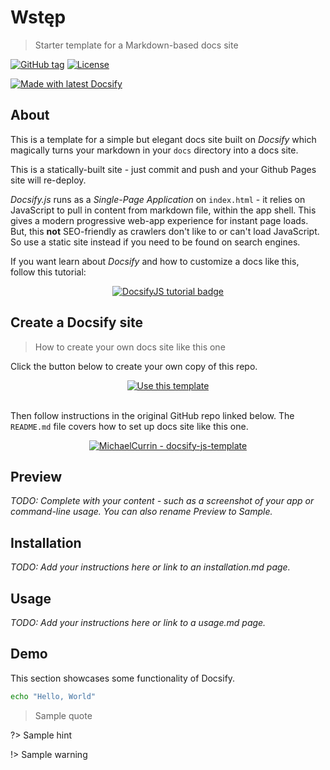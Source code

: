 <!-- TODO: Update with your values. -->
# Wstęp
> Starter template for a Markdown-based docs site

 <!-- TODO: Update repo links and change license type if needed. -->
[![GitHub tag](https://img.shields.io/github/tag/MichaelCurrin/docsify-js-template.svg)](https://GitHub.com/MichaelCurrin/docsify-js-template/tags/)
[![License](https://img.shields.io/badge/License-MIT-blue.svg)](https://github.com/MichaelCurrin/docsify-js-template/blob/master/README#license)

[![Made with latest Docsify](https://img.shields.io/npm/v/docsify/latest?label=docsify)](https://docsify.js.org/)


<!-- TODO: You can delete the About and Create a Docsify site sections if you create a new project from this template -->

## About

This is a template for a simple but elegant docs site built on _Docsify_ which magically turns your markdown in your `docs` directory into a docs site. 

This is a statically-built site - just commit and push and your Github Pages site will re-deploy.

_Docsify.js_ runs as a _Single-Page Application_ on `index.html` - it relies on JavaScript to pull in content from markdown file, within the app shell. This gives a modern progressive web-app experience for instant page loads. But, this **not** SEO-friendly as crawlers don't like to or can't load JavaScript. So use a static site instead if you need to be found on search engines.

If you want learn about _Docsify_ and how to customize a docs like this, follow this tutorial:

<div align="center">
    <a href="https://michaelcurrin.github.io/docsify-js-tutorial/">
        <img src="https://img.shields.io/badge/Teach_me-DocsifyJS_tutorial-blue" 
            alt="DocsifyJS tutorial badge"
            title="Go to tutorial">
    </a>
</div>


## Create a Docsify site
> How to create your own docs site like this one

Click the button below to create your own copy of this repo.

<div align="center">
    <a href="https://github.com/MichaelCurrin/docsify-js-template/generate">
        <img src="https://img.shields.io/badge/Generate-Use_this_template-2ea44f?style=for-the-badge" 
            alt="Use this template"
            title="Create repo from template">
    </a>
</div>

<br>

Then follow instructions in the original GitHub repo linked below. The `README.md` file covers how to set up docs site like this one.

<div align="center">
    <a href="https://github.com/MichaelCurrin/docsify-js-template">
        <img src="https://img.shields.io/static/v1?label=MichaelCurrin&message=docsify-js-template&color=blue&style=for-the-badge&logo=github" 
            alt="MichaelCurrin - docsify-js-template"
            title="Go to template repo">
    </a>
</div>


## Preview

_TODO: Complete with your content - such as a screenshot of your app or command-line usage. You can also rename Preview to Sample._


## Installation

_TODO: Add your instructions here or link to an installation.md page._


## Usage

_TODO: Add your instructions here or link to a usage.md page._


## Demo

This section showcases some functionality of Docsify.

```bash
echo "Hello, World"
```

> Sample quote

?> Sample hint

!> Sample warning 
